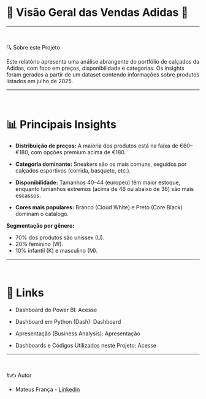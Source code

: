 # 👟 Visão Geral das Vendas Adidas 👟 

<hr>
<br>

🔍 Sobre este Projeto

Este relatório apresenta uma análise abrangente do portfólio de calçados da Adidas, com foco em preços, disponibilidade e categorias. Os insights foram gerados a partir de um dataset contendo informações sobre produtos listados em julho de 2025.

<hr>
<br>

# 📊 Principais Insights

- <b>Distribuição de preços:</b> A maioria dos produtos está na faixa de €60–€180, com opções premium acima de €180.

- <b>Categoria dominante:</b> Sneakers são os mais comuns, seguidos por calçados esportivos (corrida, basquete, etc.).

- <b>Disponibilidade:</b> Tamanhos 40–44 (europeu) têm maior estoque, enquanto tamanhos extremos (acima de 46 ou abaixo de 36) são mais escassos.

- <b>Cores mais populares:</b> Branco (Cloud White) e Preto (Core Black) dominam o catálogo.

<b>Segmentação por gênero:</b>

- 70% dos produtos são unissex (U).
- 20% feminino (W).
- 10% infantil (K) e masculino (M).

<hr>
<br>

# 🔗 Links

- Dashboard do Power BI: Acesse

- Dashboard em Python (Dash): Dashboard

- Apresentação (Business Analysis): Apresentação

- Dashboards e Códigos Utilizados neste Projeto: Acesse

<hr>
<br>

#✍️ Autor

- Mateus França - <a href="https://www.linkedin.com/in/mateus-fran%C3%A7a-775b57113/"> Linkedin </a>

